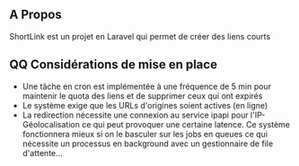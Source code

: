 ## A Propos

ShortLink est un projet en Laravel qui permet de créer des liens courts

## QQ Considérations de mise en place

- Une tâche en cron est implémentée à une fréquence de 5 min pour maintenir le quota des liens et de supprimer ceux qui ont expirés
- Le système exige que les URLs d'origines soient actives (en ligne)
- La redirection nécessite une connexion au service ipapi pour l'IP-Géolocalisation ce qui peut provoquer une certaine latence. Ce système fonctionnera mieux si on le basculer sur les jobs en queues ce qui nécessite un processus en background avec un gestionnaire de file d'attente...

